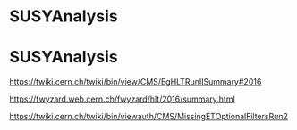 # SUSYAnalysis
# SUSYAnalysis

https://twiki.cern.ch/twiki/bin/view/CMS/EgHLTRunIISummary#2016


https://fwyzard.web.cern.ch/fwyzard/hlt/2016/summary.html

https://twiki.cern.ch/twiki/bin/viewauth/CMS/MissingETOptionalFiltersRun2

